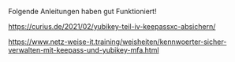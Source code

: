 Folgende Anleitungen haben gut Funktioniert!

https://curius.de/2021/02/yubikey-teil-iv-keepassxc-absichern/

https://www.netz-weise-it.training/weisheiten/kennwoerter-sicher-verwalten-mit-keepass-und-yubikey-mfa.html
